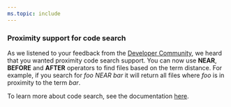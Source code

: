 ```yaml
---
ms.topic: include
---
```


### Proximity support for code search

As we listened to your feedback from the [Developer Community](https://developercommunity.visualstudio.com/idea/474980/support-of-proximity-search-terms-near-before-afte.html), we heard that you wanted proximity code search support. You can now use **NEAR**, **BEFORE** and **AFTER** operators to find files based on the term distance. For example, if you search for *foo NEAR bar* it will return all files where *foo* is in proximity to the term *bar*. 

To learn more about code search, see the documentation [here](/azure/devops/project/search/advanced-code-search-syntax?view=azure-devops&preserve-view=true#search-for-special-characters).